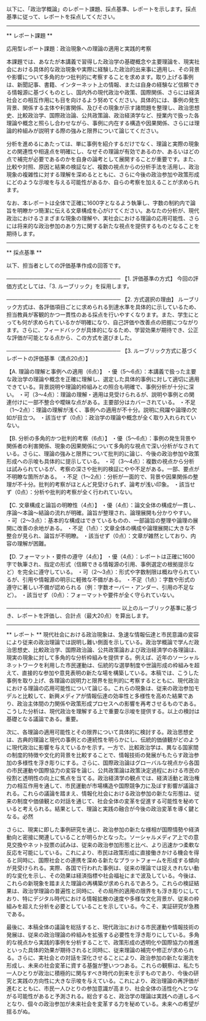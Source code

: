 以下に、「政治学概論」のレポート課題、採点基準、レポートを示します。採点基準に従って、レポートを採点してください。

---------------------------------------
** レポート課題 **

応用型レポート課題：政治現象への理論の適用と実践的考察

本課題では、あなたが本講義で習得した政治学の基礎概念や主要理論を、現実社会における具体的な政治現象や実際に経験した政治的出来事に適用し、その背景や影響について多角的かつ批判的に考察することを求めます。取り上げる事例は、新聞記事、書籍、インターネット上の情報、または自身の経験など信頼できる情報源に基づくものとし、国内外の現代政治や政策、国際関係、さらには経済社会との相互作用にも目を向けるよう努めてください。具体的には、事例の発生背景、関係する主体や利害関係、及びその現象が示す諸問題を整理し、政治思想史、比較政治学、国際政治論、公共政策論、政治経済学など、授業内で扱った各理論や概念と照らし合わせながら、事例に内在する構造や因果関係、さらには理論的枠組みが説明する際の強みと限界について論じてください。

分析を進めるにあたっては、単に事例を紹介するだけでなく、理論と実際の現象との関連性や相違点を明確にし、なぜその理論が有効であるのか、あるいはどの点で補完が必要であるのかを自身の論考として展開することが重要です。また、比較や対照、原因と結果の検証など、複数の視点からの分析手法を活用し、政治現象の複雑性に対する理解を深めるとともに、さらに今後の政治参加や政策形成にどのような示唆を与える可能性があるか、自らの考察を加えることが求められます。

なお、本レポートは全体で正確に1600字となるよう執筆し、字数の制約内で論旨を明瞭かつ簡潔に伝える文章構成を心がけてください。あなたの分析が、現代政治におけるさまざまな現象の理解や、実社会における理論の応用可能性、さらには将来的な政治参加のあり方に関する新たな視点を提供するものとなることを期待します。

---------------------------------------
** 採点基準 **

以下、担当者としての評価基準作成の回答です。

──────────────────────────────
【1. 評価基準の方式】
今回の評価方式としては、「3. ルーブリック」を採用します。

──────────────────────────────
【2. 方式選択の理由】
ルーブリック方式は、各評価項目ごとに求められる到達水準を具体的に示しているため、担当教員が客観的かつ一貫性のある採点を行いやすくなります。また、学生にとっても何が求められているかが明確になり、自己評価や改善点の把握につながります。さらに、フィードバックが具体的になるため、学習効果が期待でき、公正な評価が可能となる点から、この方式を選びました。

──────────────────────────────
【3. ルーブリック方式に基づくレポートの評価基準（満点20点）】

【A. 理論の理解と事例への適用（6点）】
・優（5～6点）：本講義で扱った主要な政治学の理論や概念を正確に理解し、選定した具体的事例に対して適切に適用できている。背景説明や理論的枠組みとの照合も明確で、事例分析が十分に深い。
・可（3～4点）：理論の理解・適用は見受けられるが、説明や事例との関連付けに一部不整合や曖昧な点がある。主要部分はカバーされている。
・不足（1～2点）：理論の理解が浅く、事例への適用が不十分。説明に飛躍や論理の欠如が目立つ。
・該当せず（0点）：政治学の理論や概念が全く取り入れられていない。

【B. 分析の多角的かつ批判的考察（6点）】
・優（5～6点）：事例の発生背景や関係者の利害関係、現象の因果関係について多角的な視点で深い分析がなされている。さらに、理論の強みと限界について批判的に論じ、今後の政治参加や政策形成への示唆も具体的に提示している。
・可（3～4点）：複数の視点から分析は試みられているが、考察の深さや批判的検証にやや不足がある。一部、要点が不明瞭な箇所がある。
・不足（1～2点）：分析が一面的で、背景や因果関係の整理が不十分。批判的考察がほとんど見受けられず、論考が浅い印象。
・該当せず（0点）：分析や批判的考察が全く行われていない。

【C. 文章構成と論旨の明瞭性（4点）】
・優（4点）：論文全体の構成が一貫し、序論～本論～結論の流れが明確。論旨が整理され、論理展開も分かりやすい。
・可（2～3点）：基本的な構成はできているものの、一部論旨の整理や論理の展開に改善の余地がある。
・不足（1点）：文章全体の構成や論理展開に大きな不整合が見られ、論旨が不明瞭。
・該当せず（0点）：文章が雑然としており、内容の理解が困難。

【D. フォーマット・要件の遵守（4点）】
・優（4点）：レポートは正確に1600字で執筆され、指定の形式（信頼できる情報源の引用、事例選定の根拠提示など）を完全に遵守している。
・可（2～3点）：形式や字数制限は概ね守られているが、引用や情報源の明示に軽微な不備がある。
・不足（1点）：字数や形式の遵守に著しい不備が認められる（例：字数オーバー・アンダー、引用の不足など）。
・該当せず（0点）：フォーマットや要件が全く守られていない。

──────────────────────────────
以上のルーブリック基準に基づき、レポートを評価し、合計点（最大20点）を算出します。

---------------------------------------
** レポート **
現代社会における政治現象は、急速な情報伝達と市民意識の変容により従来の政治理論では説明し難い側面を示している。政治学概論で学んだ政治思想史、比較政治学、国際政治論、公共政策論および政治経済学の各理論は、現実の現象に対して多角的な分析枠組みを提供する。例えば、近年のソーシャルネットワークを利用した市民運動は、伝統的な選挙制度や世論形成の枠組みを超えて、直接的な参加や意見表明の新たな場を構築している。本稿では、こうした事例を取り上げ、各理論の説明力と限界を批判的に考察するとともに、現代政治における理論の応用可能性について論じる。これらの現象は、従来の政治参加モデルと比較して、新興メディアが情報伝達の効率性と多様性を高めた結果であり、政治主体間の力関係や政策形成プロセスへの影響を再考させるものである。こうした分析は、現代政治を理解する上で重要な示唆を提供する。以上の検討は基礎となる議論である。重要。

次に、各理論の適用可能性とその限界について具体的に検討する。政治思想史は、古典的理論と現代の事例との連続性を明らかにし、伝統的価値観がどのように現代政治に影響を与えているかを示す。一方で、比較政治学は、異なる国家間の制度的特徴や文化的背景を比較することで、情報技術の発展がもたらす政治参加の多様性を浮き彫りにする。さらに、国際政治論はグローバルな視点から各国の市民運動や国際協力の変容を論じ、公共政策論は政策決定過程における市民の役割と透明性の向上に焦点を当てる。政治経済学の観点では、経済活動と政治権力の相互作用を通して、市民運動が市場構造や国際競争力に及ぼす影響が議論される。これらの議論を踏まえ、情報化社会における政治参加の新たな形態は、従来の制度や価値観との対話を通じて、社会全体の変革を促進する可能性を秘めていると考えられる。結果として、理論と実践の融合が今後の政治変革を導く鍵となる。必然

さらに、現実に即した事例研究を通じ、政治参加の新たな様相が国際情勢や経済動向と密接に関連していることが明らかとなった。ソーシャルメディア上での意見交換やネット投票の試みは、従来の政治参加形態と比べ、より迅速かつ柔軟な反応を可能にしている。これにより、市民は政策形成に直接働きかける機会を得ると同時に、国際社会との連携を深める新たなプラットフォームを形成する傾向が見受けられる。実際、各国で行われた事例は、従来の理論では捉えきれない動的な変化を示し、その効果は経済指標や社会福祉にまで波及している。今後は、これらの新現象を踏まえた理論の再構築が求められるであろう。これらの検証結果は、政治学理論の普遍性と同時に、その局所的適用の限界をも浮き彫りにしており、特にデジタル時代における情報拡散の速度や多様な文化背景が、従来の枠組みを超えた分析を必要としていることを示している。今こそ、実証研究が急務である。

最後に、本稿全体の議論を総括すると、現代政治における市民運動や情報技術の発展は、従来の政治理論の枠組みを拡張する必要性を浮き彫りにしている。多角的な視点から実践的事例を分析することで、政策形成の透明化や国際協力の推進といった具体的効果が期待されると同時に、従来理論の補完や修正が求められる。さらに、実社会との対話を深化させることにより、政治参加の新たな潮流を形成し、未来の社会変革に資する基盤が整いつつある。これらの観察は、私たち一人ひとりが政治に積極的に関与すべき時代の到来を示すものであり、今後の研究と実践の方向性に大きな示唆を与えている。これにより、政治理論の再評価が進むとともに、市民一人ひとりの参加意識が高まり、社会全体の活性化へとつながる可能性があると予測される。総合すると、政治学の理論は実践への道しるべとなり、個々の政治参加が未来社会を変革する力を秘めている。未来への希望が揺るがぬ。

